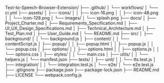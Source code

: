Text-to-Speech-Browser-Extension/
├── .github/
│   └── workflows/
│       └── ci.yml
├── assets/
│   ├── icons/
│   │   ├── icon-16.png
│   │   ├── icon-48.png
│   │   └── icon-128.png
│   └── images/
│       └── splash.png
├── docs/
│   ├── Project_Charter.md
│   ├── Requirements_Specification.md
│   ├── UI_UX_Design_Specifications.md
│   ├── Technical_Architecture.md
│   ├── Test_Plan.md
│   ├── User_Guide.md
│   └── README.md
├── src/
│   ├── background/
│   │   └── background.js
│   ├── content/
│   │   └── contentScript.js
│   ├── popup/
│   │   ├── popup.html
│   │   ├── popup.js
│   │   └── popup.css
│   ├── options/
│   │   ├── options.html
│   │   ├── options.js
│   │   └── options.css
│   ├── styles/
│   │   └── main.css
│   ├── utils/
│   │   └── helpers.js
│   └── manifest.json
├── tests/
│   ├── unit/
│   │   └── tts.test.js
│   ├── integration/
│   │   └── integration.test.js
│   └── e2e/
│       └── e2e.test.js
├── .gitignore
├── package.json
├── package-lock.json
├── README.md
├── LICENSE
└── webpack.config.js
